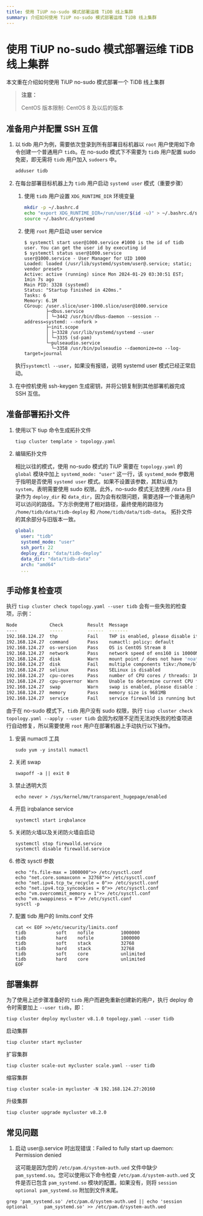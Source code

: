 ```yaml
---
title: 使用 TiUP no-sudo 模式部署运维 TiDB 线上集群
summary: 介绍如何使用 TiUP no-sudo 模式部署运维 TiDB 线上集群
---
```


# 使用 TiUP no-sudo 模式部署运维 TiDB 线上集群

本文重在介绍如何使用 TiUP no-sudo 模式部署一个 TiDB 线上集群

> **注意：**
>
> CentOS 版本限制: CentOS 8 及以后的版本

## 准备用户并配置 SSH 互信
1. 以 tidb 用户为例，需要依次登录到所有部署目标机器以 `root` 用户使用如下命令创建一个普通用户 `tidb`。在 no-sudo 模式下不需要为 `tidb` 用户配置 sudo 免密，即无需将 `tidb` 用户加入 `sudoers` 中。   

    ```bash
    adduser tidb
    ```

2. 在每台部署目标机器上为 `tidb` 用户启动 `systemd user` 模式（重要步骤）

   1. 使用 `tidb` 用户设置 `XDG_RUNTIME_DIR` 环境变量
      
      ```bash
      mkdir -p ~/.bashrc.d
      echo "export XDG_RUNTIME_DIR=/run/user/$(id -u)" > ~/.bashrc.d/systemd
      source ~/.bashrc.d/systemd
      ```
   
   3. 使用 `root` 用户启动 user service

      ```shell
      $ systemctl start user@1000.service #1000 is the id of tidb user. You can get the user id by executing id
      $ systemctl status user@1000.service
      user@1000.service - User Manager for UID 1000
      Loaded: loaded (/usr/lib/systemd/system/user@.service; static; vendor preset>
      Active: active (running) since Mon 2024-01-29 03:30:51 EST; 1min 7s ago
      Main PID: 3328 (systemd)
      Status: "Startup finished in 420ms."
      Tasks: 6
      Memory: 6.1M
      CGroup: /user.slice/user-1000.slice/user@1000.service
              ├─dbus.service
              │ └─3442 /usr/bin/dbus-daemon --session --address=systemd: --nofork >
              ├─init.scope
              │ ├─3328 /usr/lib/systemd/systemd --user
              │ └─3335 (sd-pam)
              └─pulseaudio.service
                └─3358 /usr/bin/pulseaudio --daemonize=no --log-target=journal
      ```

   执行`systemctl --user`，如果没有报错，说明 systemd user 模式已经正常启动。

3. 在中控机使用 ssh-keygen 生成密钥，并将公钥复制到其他部署机器完成 SSH 互信。

## 准备部署拓扑文件

1. 使用以下 tiup 命令生成拓扑文件

   ```bash
   tiup cluster template > topology.yaml
   ```
   
2. 编辑拓扑文件

   相比以往的模式，使用 no-sudo 模式的 TiUP 需要在 `topology.yaml` 的 `global` 模块中加上 `systemd_mode: "user"` 这一行，该 `systemd_mode` 参数用于指明是否使用 `systemd user` 模式。如果不设置该参数，其默认值为 `system`，表明需要使用 sudo 权限。此外，no-sudo 模式无法使用 `/data` 目录作为 `deploy_dir` 和 `data_dir`，因为会有权限问题，需要选择一个普通用户可以访问的路径。下方示例使用了相对路径，最终使用的路径为 `/home/tidb/data/tidb-deploy` 和 `/home/tidb/data/tidb-data`。
   拓扑文件的其余部分与旧版本一致。

   ```yaml
   global:
     user: "tidb"
     systemd_mode: "user"
     ssh_port: 22
     deploy_dir: "data/tidb-deploy"
     data_dir: "data/tidb-data"
     arch: "amd64"
     ...
   ```
   
## 手动修复检查项
执行 `tiup cluster check topology.yaml --user tidb` 会有一些失败的检查项，示例：

```bash
Node            Check         Result  Message
----            -----         ------  -------
192.168.124.27  thp           Fail    THP is enabled, please disable it for best performance
192.168.124.27  command       Pass    numactl: policy: default
192.168.124.27  os-version    Pass    OS is CentOS Stream 8 
192.168.124.27  network       Pass    network speed of ens160 is 10000MB
192.168.124.27  disk          Warn    mount point / does not have 'noatime' option set
192.168.124.27  disk          Fail    multiple components tikv:/home/blackcat/data/tidb-deploy/tikv-20160/data/tidb-data,tikv:/home/blackcat/data/tidb-deploy/tikv-20161/data/tidb-data are using the same partition 192.168.124.27:/ as data dir
192.168.124.27  selinux       Pass    SELinux is disabled
192.168.124.27  cpu-cores     Pass    number of CPU cores / threads: 16
192.168.124.27  cpu-governor  Warn    Unable to determine current CPU frequency governor policy
192.168.124.27  swap          Warn    swap is enabled, please disable it for best performance
192.168.124.27  memory        Pass    memory size is 9681MB
192.168.124.27  service       Fail    service firewalld is running but should be stopped
```

由于在 no-sudo 模式下，`tidb` 用户没有 sudo 权限，执行 `tiup cluster check topology.yaml --apply --user tidb` 会因为权限不足而无法对失败的检查项进行自动修复，所以需要使用 `root` 用户在部署机器上手动执行以下操作。

1. 安装 numactl 工具

   ```shell
   sudo yum -y install numactl
   ```
   
2. 关闭 swap

   ```shell
   swapoff -a || exit 0
   ```

3. 禁止透明大页

   ```shell
   echo never > /sys/kernel/mm/transparent_hugepage/enabled
   ```

4. 开启 irqbalance service

   ```shell
   systemctl start irqbalance
   ```
   
5. 关闭防火墙以及关闭防火墙自启动

   ```shell
   systemctl stop firewalld.service
   systemctl disable firewalld.service
   ```
   
6. 修改 sysctl 参数

   ```shell
   echo "fs.file-max = 1000000">> /etc/sysctl.conf
   echo "net.core.somaxconn = 32768">> /etc/sysctl.conf
   echo "net.ipv4.tcp_tw_recycle = 0">> /etc/sysctl.conf
   echo "net.ipv4.tcp_syncookies = 0">> /etc/sysctl.conf
   echo "vm.overcommit_memory = 1">> /etc/sysctl.conf
   echo "vm.swappiness = 0">> /etc/sysctl.conf
   sysctl -p
   ```
   
7. 配置 tidb 用户的 limits.conf 文件

   ```shell
   cat << EOF >>/etc/security/limits.conf
   tidb           soft    nofile          1000000
   tidb           hard    nofile          1000000
   tidb           soft    stack           32768
   tidb           hard    stack           32768
   tidb           soft    core            unlimited
   tidb           hard    core            unlimited
   EOF
   ```

## 部署集群

为了使用上述步骤准备好的 `tidb` 用户而避免重新创建新的用户，执行 deploy 命令时需要加上 `--user tidb`，即：

```shell
tiup cluster deploy mycluster v8.1.0 topology.yaml --user tidb
```

启动集群

```shell
tiup cluster start mycluster
```

扩容集群

```shell
tiup cluster scale-out mycluster scale.yaml --user tidb
```

缩容集群

```shell
tiup cluster scale-in mycluster -N 192.168.124.27:20160
```

升级集群

```shell
tiup cluster upgrade mycluster v8.2.0
```

## 常见问题
1. 启动 user@.service 时出现错误：Failed to fully start up daemon: Permission denied

   这可能是因为您的 `/etc/pam.d/system-auth.ued` 文件中缺少 `pam_systemd.so`。您可以使用以下命令检查 `/etc/pam.d/system-auth.ued` 文件是否已包含 `pam_systemd.so` 模块的配置。如果没有，则将 `session optional pam_systemd.so` 附加到文件末尾。

```shell
grep 'pam_systemd.so' /etc/pam.d/system-auth.ued || echo 'session     optional      pam_systemd.so' >> /etc/pam.d/system-auth.ued
```
